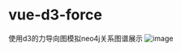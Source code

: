 # vue-d3-force
使用d3的力导向图模拟neo4j关系图谱展示
![image](https://github.com/zhaoluo123/vue-d3-force/blob/master/%E5%9B%BE%E7%89%87%E8%AF%B4%E6%98%8E/graph.gif)
